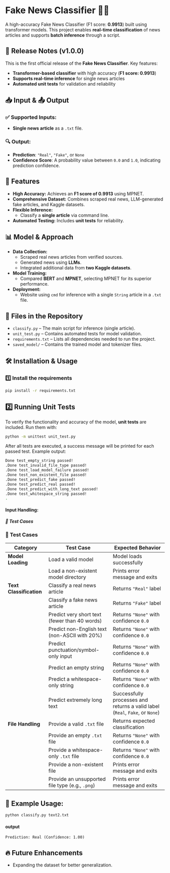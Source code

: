 # Fake News Classifier 📰🤖  

A high-accuracy Fake News Classifier (F1 score: **0.9913**) built using transformer models. This project enables **real-time classification** of news articles and supports **batch inference** through a script.
## 📌 Release Notes (v1.0.0)
This is the first official release of the **Fake News Classifier**. Key features:
- **Transformer-based classifier** with high accuracy (**F1 score: 0.9913**)
- **Supports real-time inference** for single news articles
- **Automated unit tests** for validation and reliability

## 📥 Input & 📤 Output

### ✅ Supported Inputs:
- **Single news article** as a `.txt` file.

### 🔍 Output:
- **Prediction**: `"Real"`, `"Fake"`, or `None`
- **Confidence Score**: A probability value between `0.0` and `1.0`, indicating prediction confidence.

## 🚀 Features  
- **High Accuracy:** Achieves an **F1 score of 0.9913** using MPNET.  
- **Comprehensive Dataset:** Combines scraped real news, LLM-generated fake articles, and Kaggle datasets.  
- **Flexible Inference:**  
  - Classify a **single article** via command line.  
- **Automated Testing:** Includes **unit tests** for reliability.  

## 📊 Model & Approach  
- **Data Collection:**  
  - Scraped real news articles from verified sources.  
  - Generated news using **LLMs**.  
  - Integrated additional data from **two Kaggle datasets**.  
- **Model Training:**  
  - Compared **BERT** and **MPNET**, selecting MPNET for its superior performance.  
- **Deployment:**  
  - Website using `cmd` for inference with a single `String` article in a `.txt` file.  
## 📂 Files in the Repository

- `classify.py` – The main script for inference (single article).
- `unit_test.py` – Contains automated tests for model validation.
- `requirements.txt` – Lists all dependencies needed to run the project.
- `saved_model/` – Contains the trained model and tokenizer files.

## 🛠 Installation & Usage  

### 1️⃣ Install the requirements 
```bash
pip install -r requirements.txt
```
## 2️⃣ Running Unit Tests  
To verify the functionality and accuracy of the model, **unit tests** are included. Run them with:  
```bash
python -m unittest unit_test.py
```
After all tests are executed, a success message will be printed for each passed test.
Example output:
```bash
Done test_empty_string passed!
.Done test_invalid_file_type passed!
.Done test_load_model_failure passed!
.Done test_non_existent_file passed!
.Done test_predict_fake passed!
.Done test_predict_real passed!
.Done test_predict_with_long_text passed!
.Done test_whitespace_string passed!
.
```

#### Input Handling:
##### 🧪 Test Cases  

### 🧪 Test Cases

| **Category**            | **Test Case**                                                  | **Expected Behavior**                                          |
|-------------------------|----------------------------------------------------------------|---------------------------------------------------------------|
| **Model Loading**       | Load a valid model                                             | Model loads successfully                                      |
|                         | Load a non-existent model directory                            | Prints error message and exits                                |
| **Text Classification** | Classify a real news article                                   | Returns `"Real"` label                                        |
|                         | Classify a fake news article                                   | Returns `"Fake"` label                                        |
|                         | Predict very short text (fewer than 40 words)                   | Returns `"None"` with confidence `0.0`                        |
|                         | Predict non-English text (non-ASCII with 20%)                           | Returns `"None"` with confidence `0.0`                        |
|                         | Predict punctuation/symbol-only input                          | Returns `"None"` with confidence `0.0`                        |
|                         | Predict an empty string                                        | Returns `"None"` with confidence `0.0`                        |
|                         | Predict a whitespace-only string                               | Returns `"None"` with confidence `0.0`                        |
|                         | Predict extremely long text                                    | Successfully processes and returns a valid label (`Real`, `Fake`, or `None`) |
| **File Handling**       | Provide a valid `.txt` file                                    | Returns expected classification                               |
|                         | Provide an empty `.txt` file                                   | Returns `"None"` with confidence `0.0`                        |
|                         | Provide a whitespace-only `.txt` file                          | Returns `"None"` with confidence `0.0`                        |
|                         | Provide a non-existent file                                    | Prints error message and exits                                |
|                         | Provide an unsupported file type (e.g., `.png`)                  | Prints error message and exits                                |


## 📝 Example Usage:
```bash
python classify.py text2.txt
```
#### output
```
Prediction: Real (Confidence: 1.00)
```

## 🔥 Future Enhancements
- Expanding the dataset for better generalization.

